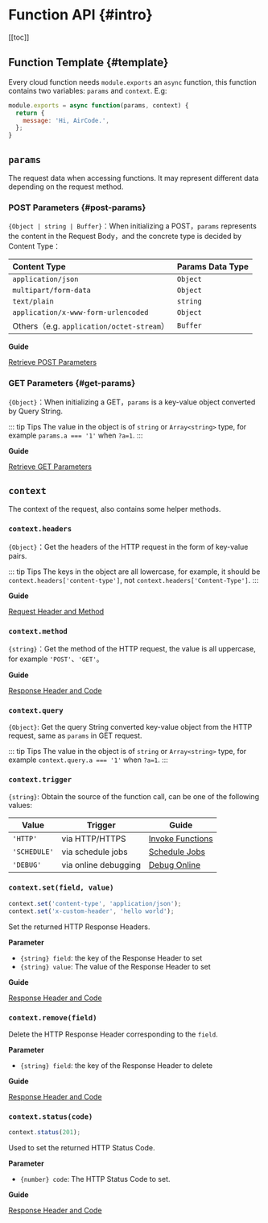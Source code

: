 # Function API {#intro}

[[toc]]

## Function Template {#template}

Every cloud function needs `module.exports` an `async` function, this function contains two variables: `params` and `context`. E.g:

```js
module.exports = async function(params, context) {
  return {
    message: 'Hi, AirCode.',
  };
}
```

## `params`

The request data when accessing functions. It may represent different data depending on the request method.

### POST Parameters {#post-params}

`{Object | string | Buffer}`：When initializing a POST，`params` represents the content in the Request Body，and the concrete type is decided by Content Type：

| Content Type | Params Data Type |
| :---- | :---- |
| `application/json` | `Object` |
| `multipart/form-data` | `Object` |
| `text/plain` | `string` |
| `application/x-www-form-urlencoded` | `Object` |
| Others（e.g. `application/octet-stream`）| `Buffer` |

**Guide**

[Retrieve POST Parameters](/guide/functions/post-params.html)

### GET Parameters {#get-params}

`{Object}`：When initializing a GET，`params` is a key-value object converted by Query String.

::: tip Tips
The value in the object is of `string` or `Array<string>` type, for example `params.a === '1'` when `?a=1`.
:::

**Guide**

[Retrieve GET Parameters](/guide/functions/get-params.html)

## `context`

The context of the request, also contains some helper methods.

### `context.headers`

`{Object}`：Get the headers of the HTTP request in the form of key-value pairs.

::: tip Tips
The keys in the object are all lowercase, for example, it should be `context.headers['content-type']`, not `context.headers['Content-Type']`.
:::

**Guide**

[Request Header and Method](/guide/functions/request-header-and-method.html)

### `context.method`

`{string}`：Get the method of the HTTP request, the value is all uppercase, for example `'POST'`、`'GET'`。

**Guide**

[Response Header and Code](/guide/functions/request-header-and-method.html)

### `context.query`

`{Object}`: Get the query String converted key-value object from the HTTP request, same as `params` in GET request.

::: tip Tips
The value in the object is of `string` or `Array<string>` type, for example `context.query.a === '1'` when `?a=1`.
:::

### `context.trigger`

`{string}`: Obtain the source of the function call, can be one of the following values:

| Value | Trigger | Guide |
| ---- | ---- | ---- |
| `'HTTP'` | via HTTP/HTTPS | [Invoke Functions](/guide/functions/invoke.html) |
| `'SCHEDULE'` | via schedule jobs | [Schedule Jobs](/guide/functions/schedule-jobs.html) |
| `'DEBUG'` | via online debugging | [Debug Online](/guide/functions/debug.html) |

### `context.set(field, value)`

```js
context.set('content-type', 'application/json');
context.set('x-custom-header', 'hello world');
```

Set the returned HTTP Response Headers.

**Parameter**

- `{string} field`: the key of the Response Header to set
- `{string} value`: The value of the Response Header to set

**Guide**

[Response Header and Code](/guide/functions/response-header-and-code.html)

### `context.remove(field)`

Delete the HTTP Response Header corresponding to the `field`.

**Parameter**

- `{string} field`: the key of the Response Header to delete

**Guide**

[Response Header and Code](/guide/functions/response-header-and-code.html)

### `context.status(code)`

```js
context.status(201);
```

Used to set the returned HTTP Status Code.

**Parameter**

- `{number} code`: The HTTP Status Code to set.

**Guide**

[Response Header and Code](/guide/functions/response-header-and-code.html)
